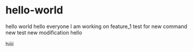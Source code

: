 # hello-world
hello world 
hello everyone 
I am working on feature_1
test for new command 
new test 
new modification
hello

hiiii
